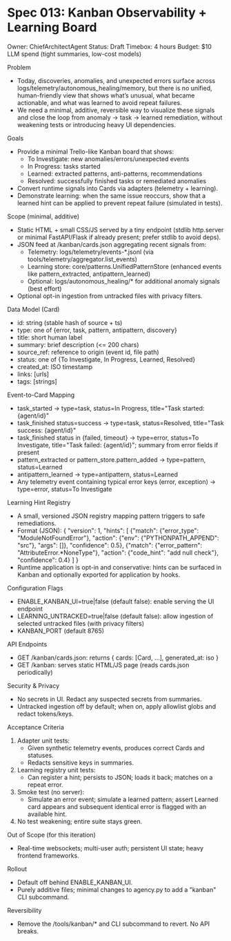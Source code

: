 # Spec 013: Kanban Observability + Learning Board

Owner: ChiefArchitectAgent
Status: Draft
Timebox: 4 hours
Budget: $10 LLM spend (tight summaries, low-cost models)

Problem
- Today, discoveries, anomalies, and unexpected errors surface across logs/telemetry/autonomous_healing/memory, but there is no unified, human-friendly view that shows what’s unusual, what became actionable, and what was learned to avoid repeat failures.
- We need a minimal, additive, reversible way to visualize these signals and close the loop from anomaly -> task -> learned remediation, without weakening tests or introducing heavy UI dependencies.

Goals
- Provide a minimal Trello-like Kanban board that shows:
  - To Investigate: new anomalies/errors/unexpected events
  - In Progress: tasks started
  - Learned: extracted patterns, anti-patterns, recommendations
  - Resolved: successfully finished tasks or remediated anomalies
- Convert runtime signals into Cards via adapters (telemetry + learning).
- Demonstrate learning: when the same issue reoccurs, show that a learned hint can be applied to prevent repeat failure (simulated in tests).

Scope (minimal, additive)
- Static HTML + small CSS/JS served by a tiny endpoint (stdlib http.server or minimal FastAPI/Flask if already present; prefer stdlib to avoid deps).
- JSON feed at /kanban/cards.json aggregating recent signals from:
  - Telemetry: logs/telemetry/events-*.jsonl (via tools/telemetry/aggregator.list_events)
  - Learning store: core/patterns.UnifiedPatternStore (enhanced events like pattern_extracted, antipattern_learned)
  - Optional: logs/autonomous_healing/* for additional anomaly signals (best effort)
- Optional opt-in ingestion from untracked files with privacy filters.

Data Model (Card)
- id: string (stable hash of source + ts)
- type: one of {error, task, pattern, antipattern, discovery}
- title: short human label
- summary: brief description (<= 200 chars)
- source_ref: reference to origin (event id, file path)
- status: one of {To Investigate, In Progress, Learned, Resolved}
- created_at: ISO timestamp
- links: [urls]
- tags: [strings]

Event-to-Card Mapping
- task_started -> type=task, status=In Progress, title="Task started: {agent/id}"
- task_finished status=success -> type=task, status=Resolved, title="Task success: {agent/id}"
- task_finished status in {failed, timeout} -> type=error, status=To Investigate, title="Task failed: {agent/id}"; summary from error fields if present
- pattern_extracted or pattern_store.pattern_added -> type=pattern, status=Learned
- antipattern_learned -> type=antipattern, status=Learned
- Any telemetry event containing typical error keys (error, exception) -> type=error, status=To Investigate

Learning Hint Registry
- A small, versioned JSON registry mapping pattern triggers to safe remediations.
- Format (JSON):
  {
    "version": 1,
    "hints": [
      {"match": {"error_type": "ModuleNotFoundError"}, "action": {"env": {"PYTHONPATH_APPEND": "src"}, "args": []}, "confidence": 0.5},
      {"match": {"error_pattern": "AttributeError.*NoneType"}, "action": {"code_hint": "add null check"}, "confidence": 0.4}
    ]
  }
- Runtime application is opt-in and conservative: hints can be surfaced in Kanban and optionally exported for application by hooks.

Configuration Flags
- ENABLE_KANBAN_UI=true|false (default false): enable serving the UI endpoint
- LEARNING_UNTRACKED=true|false (default false): allow ingestion of selected untracked files (with privacy filters)
- KANBAN_PORT (default 8765)

API Endpoints
- GET /kanban/cards.json: returns { cards: [Card, ...], generated_at: iso }
- GET /kanban: serves static HTML/JS page (reads cards.json periodically)

Security & Privacy
- No secrets in UI. Redact any suspected secrets from summaries.
- Untracked ingestion off by default; when on, apply allowlist globs and redact tokens/keys.

Acceptance Criteria
1) Adapter unit tests:
   - Given synthetic telemetry events, produces correct Cards and statuses.
   - Redacts sensitive keys in summaries.
2) Learning registry unit tests:
   - Can register a hint; persists to JSON; loads it back; matches on a repeat error.
3) Smoke test (no server):
   - Simulate an error event; simulate a learned pattern; assert Learned card appears and subsequent identical error is flagged with an available hint.
4) No test weakening; entire suite stays green.

Out of Scope (for this iteration)
- Real-time websockets; multi-user auth; persistent UI state; heavy frontend frameworks.

Rollout
- Default off behind ENABLE_KANBAN_UI.
- Purely additive files; minimal changes to agency.py to add a "kanban" CLI subcommand.

Reversibility
- Remove the /tools/kanban/* and CLI subcommand to revert. No API breaks.
